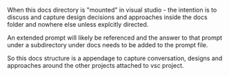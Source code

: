 When this docs directory is "mounted" in visual studio - the intention is to discuss and capture design decisions and approaches inside the docs folder and nowhere else unless explcitly directed. 

An extended prompt will likely be referenced and the answer to that prompt under a subdirectory under docs needs to be added to the prompt file.

So this docs structure is a appendage to capture conversation, designs and approaches around the other projects attached to  vsc project.
